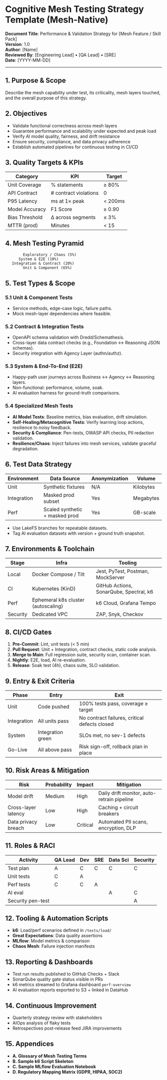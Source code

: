 # Cognitive Mesh Testing Strategy Template (Mesh-Native)

**Document Title**: Performance & Validation Strategy for [Mesh Feature / Skill Pack]  
**Version**: 1.0  
**Author**: [Name]  
**Reviewed By**: [Engineering Lead] • [QA Lead] • [SRE]  
**Date**: [YYYY-MM-DD]

---

## 1. Purpose & Scope

Describe the mesh capability under test, its criticality, mesh layers touched, and the overall purpose of this strategy.

## 2. Objectives

- Validate functional correctness across mesh layers
- Guarantee performance and scalability under expected and peak load
- Verify AI model quality, fairness, and drift resistance
- Ensure security, compliance, and data privacy adherence
- Establish automated pipelines for continuous testing in CI/CD

## 3. Quality Targets & KPIs

| Category | KPI | Target |
|----------|-----|--------|
| Unit Coverage | % statements | ≥ 80% |
| API Contract | # contract violations | 0 |
| P95 Latency | ms at 1× peak | < 200ms |
| Model Accuracy | F1 Score | ≥ 0.90 |
| Bias Threshold | Δ across segments | ≤ 3% |
| MTTR (prod) | Minutes | < 15 |

## 4. Mesh Testing Pyramid
```
        Exploratory / Chaos (5%)
      System & E2E (10%)
   Integration & Contract (20%)
        Unit & Component (65%)
```

## 5. Test Types & Scope

### 5.1 Unit & Component Tests
- Service methods, edge-case logic, failure paths.
- Mock mesh-layer dependencies where feasible.

### 5.2 Contract & Integration Tests
- OpenAPI schema validation with Dredd/Schemathesis.
- Cross-layer data contract checks (e.g., Foundation ↔ Reasoning JSON schemas).
- Security integration with Agency Layer (authn/authz).

### 5.3 System & End-To-End (E2E)
- Happy-path user journeys across Business ↔ Agency ↔ Reasoning layers.
- Non-functional: performance, volume, soak.
- AI evaluation harness for ground-truth comparisons.

### 5.4 Specialized Mesh Tests
- **AI Model Tests**: Baseline metrics, bias evaluation, drift simulation.
- **Self-Healing/Metacognitive Tests**: Verify learning loop actions, resilience to noisy feedback.
- **Security & Compliance**: Pen-tests, OWASP API checks, PII redaction validation.
- **Resilience/Chaos**: Inject failures into mesh services, validate graceful degradation.

## 6. Test Data Strategy

| Environment | Data Source | Anonymization | Volume |
|-------------|------------|--------------|--------|
| Unit | Synthetic fixtures | N/A | Kilobytes |
| Integration | Masked prod subset | Yes | Megabytes |
| Perf | Scaled synthetic + masked prod | Yes | GB-scale |

- Use LakeFS branches for repeatable datasets.
- Tag AI evaluation datasets with version + ground truth snapshot.

## 7. Environments & Toolchain

| Stage | Infra | Tooling |
|-------|-------|---------|
| Local | Docker Compose / Tilt | Jest, PyTest, Postman, MockServer |
| CI | Kubernetes (KinD) | GitHub Actions, SonarQube, Spectral, k6 |
| Perf | Ephemeral k8s cluster (autoscaling) | k6 Cloud, Grafana Tempo |
| Security | Dedicated VPC | ZAP, Snyk, Checkov |

## 8. CI/CD Gates

1. **Pre-Commit**: Lint, unit tests (< 5 min)
2. **Pull Request**: Unit + Integration, contract checks, static code analysis.
3. **Merge to Main**: Full regression suite, security scan, container scan.
4. **Nightly**: E2E, load, AI re-evaluation.
5. **Release**: Soak test (4h), chaos suite, SLO validation.

## 9. Entry & Exit Criteria

| Phase | Entry | Exit |
|-------|-------|------|
| Unit | Code pushed | 100% tests pass, coverage ≥ target |
| Integration | All units pass | No contract failures, critical defects closed |
| System | Integration green | SLOs met, no sev-1 defects |
| Go-Live | All above pass | Risk sign-off, rollback plan in place |

## 10. Risk Areas & Mitigation

| Risk | Probability | Impact | Mitigation |
|------|-------------|--------|-----------|
| Model drift | Medium | High | Daily drift monitor, auto-retrain pipeline |
| Cross-layer latency | Low | High | Caching + circuit breakers |
| Data privacy breach | Low | Critical | Automated PII scans, encryption, DLP |

## 11. Roles & RACI

| Activity | QA Lead | Dev | SRE | Data Sci | Security |
|----------|--------|-----|-----|----------|---------|
| Test plan | A | C | C | C | C |
| Unit tests | C | A | | | |
| Perf tests | C | C | A | | |
| AI eval | | | | A | C |
| Security pen-test | | | | | A |

## 12. Tooling & Automation Scripts

- **k6**: Load/perf scenarios defined in `/tests/load/`
- **Great Expectations**: Data quality assertions
- **MLflow**: Model metrics & comparison
- **Chaos Mesh**: Failure injection manifests

## 13. Reporting & Dashboards

- Test run results published to GitHub Checks + Slack
- SonarQube quality gate status visible in PRs
- k6 metrics streamed to Grafana dashboard `perf-overview`
- AI evaluation reports exported to S3 + linked in DataHub

## 14. Continuous Improvement

- Quarterly strategy review with stakeholders
- AIOps analysis of flaky tests
- Retrospectives post-release feed JIRA improvements

## 15. Appendices

- **A. Glossary of Mesh Testing Terms**
- **B. Sample k6 Script Skeleton**
- **C. Sample MLflow Evaluation Notebook**
- **D. Regulatory Mapping Matrix (GDPR, HIPAA, SOC2)**
